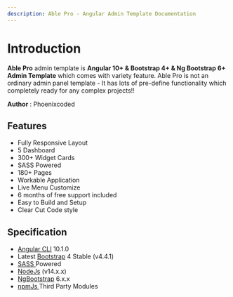 ```yaml
---
description: Able Pro - Angular Admin Template Documentation
---
```


# Introduction

**Able  Pro** admin template is **Angular 10+ & Bootstrap 4+ & Ng Bootstrap 6+ Admin Template** which comes with variety feature. Able Pro is not an ordinary admin panel template - It has lots of pre-define functionality which completely ready for any complex projects!!

**Author** : Phoenixcoded

## Features

* Fully Responsive Layout&#x20;
* 5 Dashboard
* 300+ Widget Cards
* SASS Powered
* 180+ Pages
* Workable Application
* Live Menu Customize
* 6 months of free support included
* Easy to Build and Setup
* Clear Cut Code style&#x20;

## Specification

* [Angular CLI](https://cli.angular.io/) 10.1.0
* Latest [Bootstrap](https://getbootstrap.com/) 4 Stable (v4.4.1)
* [SASS ](https://sass-lang.com)Powered
* [NodeJs](https://nodejs.org/en/) (v14.x.x)
* [NgBootstrap](https://ng-bootstrap.github.io/#/home) 6.x.x
* [npmJs ](https://www.npmjs.com/)Third Party Modules&#x20;
